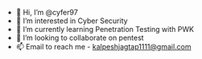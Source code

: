 - 👋 Hi, I’m @cyfer97
- 👀 I’m interested in Cyber Security
- 🌱 I’m currently learning Penetration Testing with PWK
- 💞️ I’m looking to collaborate on pentest 
- 📫 Email to reach me - kalpeshjagtap1111@gmail.com
   

<!---
cyfer97/cyfer97 is a ✨ special ✨ repository because its `README.md` (this file) appears on your GitHub profile.
You can click the Preview link to take a look at your changes.
--->
